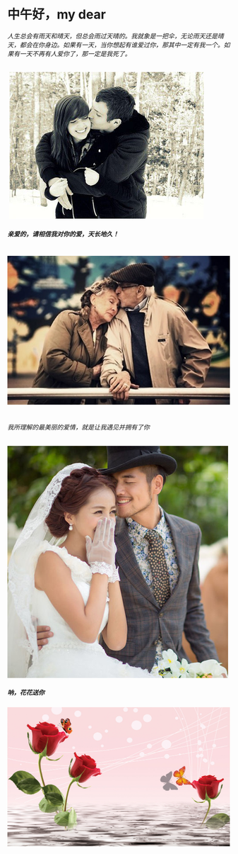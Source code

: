 
# 中午好，my dear  
###### 人生总会有雨天和晴天，但总会雨过天晴的。我就象是一把伞，无论雨天还是晴天，都会在你身边。如果有一天，当你想起有谁爱过你，那其中一定有我一个。如果有一天不再有人爱你了，那一定是我死了。  
  ![love](img/1.jpg)      
##### 亲爱的，请相信我对你的爱，天长地久！     

  ![love](img/3.jpg)        
###### 我所理解的最美丽的爱情，就是让我遇见并拥有了你    
 ![love](img/me.jpg)    
##### 呐，花花送你    
 ![love](img/meigui.jpg)    

